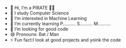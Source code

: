 - 👋 Hi, I’m a PIRATE 🏴‍☠️
- 💪 I study Computer Science
- 👀 I’m interested in Machine Learning
- 🌱 I’m currently learning P.......... S.......... M..........
- 💞️ I’m looking for good code
- 😄 Pronouns: Bat / Man
- ⚡ Fun fact:I look at good projects and yoink the code

<!---
ctrl-C-ctrl-V-Loki/ctrl-C-ctrl-V-Loki is a ✨ special ✨ repository because its `README.md` (this file) appears on your GitHub profile.
You can click the Preview link to take a look at your changes.
--->
